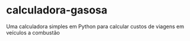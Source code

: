 # calculadora-gasosa
Uma calculadora simples em Python para calcular custos de viagens em veículos a combustão
